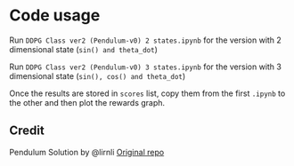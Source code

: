 # Code usage

Run `DDPG Class ver2 (Pendulum-v0) 2 states.ipynb` for the version with 2 dimensional state (`sin() and theta_dot`)

Run `DDPG Class ver2 (Pendulum-v0) 3 states.ipynb` for the version with 3 dimensional state (`sin(), cos() and theta_dot`)

Once the results are stored in `scores` list, copy them from the first `.ipynb` to the other and then plot the rewards graph.


## Credit
Pendulum Solution by @lirnli [Original repo](https://github.com/lirnli/OpenAI-gym-solutions)
